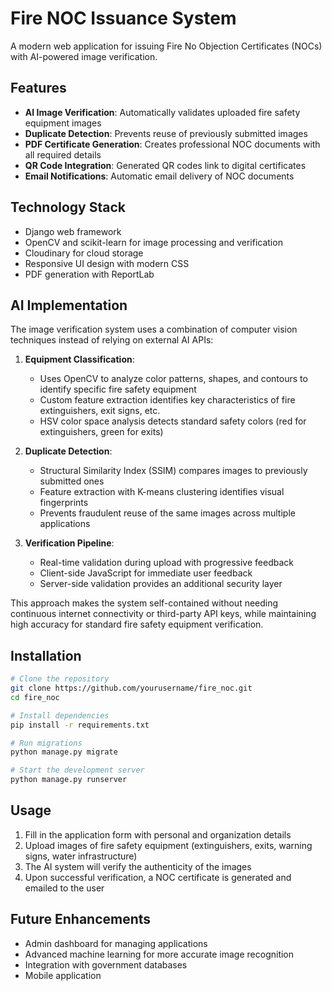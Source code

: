 # Fire NOC Issuance System

A modern web application for issuing Fire No Objection Certificates (NOCs) with AI-powered image verification.

## Features

- **AI Image Verification**: Automatically validates uploaded fire safety equipment images
- **Duplicate Detection**: Prevents reuse of previously submitted images
- **PDF Certificate Generation**: Creates professional NOC documents with all required details
- **QR Code Integration**: Generated QR codes link to digital certificates
- **Email Notifications**: Automatic email delivery of NOC documents

## Technology Stack

- Django web framework
- OpenCV and scikit-learn for image processing and verification
- Cloudinary for cloud storage
- Responsive UI design with modern CSS
- PDF generation with ReportLab

## AI Implementation

The image verification system uses a combination of computer vision techniques instead of relying on external AI APIs:

1. **Equipment Classification**: 
   - Uses OpenCV to analyze color patterns, shapes, and contours to identify specific fire safety equipment
   - Custom feature extraction identifies key characteristics of fire extinguishers, exit signs, etc.
   - HSV color space analysis detects standard safety colors (red for extinguishers, green for exits)

2. **Duplicate Detection**:
   - Structural Similarity Index (SSIM) compares images to previously submitted ones
   - Feature extraction with K-means clustering identifies visual fingerprints
   - Prevents fraudulent reuse of the same images across multiple applications

3. **Verification Pipeline**:
   - Real-time validation during upload with progressive feedback
   - Client-side JavaScript for immediate user feedback
   - Server-side validation provides an additional security layer

This approach makes the system self-contained without needing continuous internet connectivity or third-party API keys, while maintaining high accuracy for standard fire safety equipment verification.

## Installation

```bash
# Clone the repository
git clone https://github.com/yourusername/fire_noc.git
cd fire_noc

# Install dependencies
pip install -r requirements.txt

# Run migrations
python manage.py migrate

# Start the development server
python manage.py runserver
```

## Usage

1. Fill in the application form with personal and organization details
2. Upload images of fire safety equipment (extinguishers, exits, warning signs, water infrastructure)
3. The AI system will verify the authenticity of the images
4. Upon successful verification, a NOC certificate is generated and emailed to the user

## Future Enhancements

- Admin dashboard for managing applications
- Advanced machine learning for more accurate image recognition
- Integration with government databases
- Mobile application 